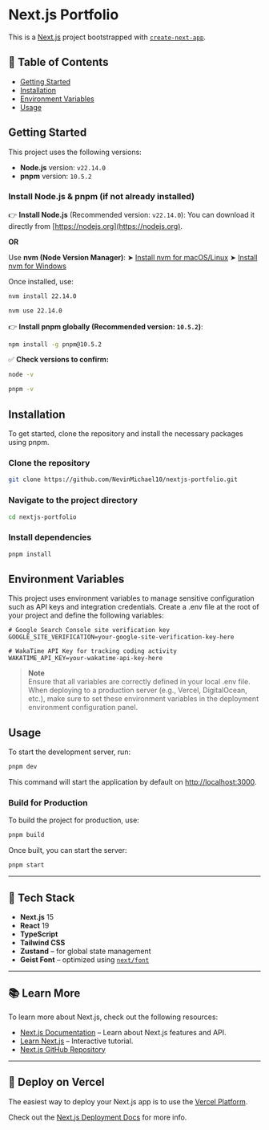 # Next.js Portfolio

This is a [Next.js](https://nextjs.org) project bootstrapped with [`create-next-app`](https://nextjs.org/docs/app/api-reference/cli/create-next-app).

## 📑 Table of Contents

- [Getting Started](#getting-started)
- [Installation](#installation)
- [Environment Variables](#environment-variables)
- [Usage](#usage)

## Getting Started

This project uses the following versions:

- **Node.js** version: `v22.14.0`
- **pnpm** version: `10.5.2`

### Install Node.js & pnpm (if not already installed)

👉 **Install Node.js** (Recommended version: `v22.14.0`):
You can download it directly from [https://nodejs.org](https://nodejs.org).

**OR**

Use **nvm (Node Version Manager)**:
➤ [Install nvm for macOS/Linux](https://github.com/nvm-sh/nvm)
➤ [Install nvm for Windows](https://github.com/coreybutler/nvm-windows)

Once installed, use:

```bash
nvm install 22.14.0
```

```bash
nvm use 22.14.0
```

👉 **Install pnpm globally (Recommended version: `10.5.2`)**:

```bash
npm install -g pnpm@10.5.2
```

✅ **Check versions to confirm:**

```bash
node -v
```

```bash
pnpm -v
```

## Installation

To get started, clone the repository and install the necessary packages using pnpm.

### Clone the repository

```bash
git clone https://github.com/NevinMichael10/nextjs-portfolio.git
```

### Navigate to the project directory

```bash
cd nextjs-portfolio
```

### Install dependencies

```bash
pnpm install
```

## Environment Variables

This project uses environment variables to manage sensitive configuration such as API keys and integration credentials. Create a .env file at the root of your project and define the following variables:

```plaintext
# Google Search Console site verification key
GOOGLE_SITE_VERIFICATION=your-google-site-verification-key-here

# WakaTime API Key for tracking coding activity
WAKATIME_API_KEY=your-wakatime-api-key-here
```

> **Note**  
> Ensure that all variables are correctly defined in your local .env file. When deploying to a production server (e.g., Vercel, DigitalOcean, etc.), make sure to set these environment variables in the deployment environment configuration panel.

## Usage

To start the development server, run:

```bash
pnpm dev
```

This command will start the application by default on [http://localhost:3000](http://localhost:3000).

### Build for Production

To build the project for production, use:

```bash
pnpm build
```

Once built, you can start the server:

```bash
pnpm start
```

---

## 🧰 Tech Stack

- **Next.js** 15
- **React** 19
- **TypeScript**
- **Tailwind CSS**
- **Zustand** – for global state management
- **Geist Font** – optimized using [`next/font`](https://nextjs.org/docs/app/building-your-application/optimizing/fonts)

---

## 📚 Learn More

To learn more about Next.js, check out the following resources:

- [Next.js Documentation](https://nextjs.org/docs) – Learn about Next.js features and API.
- [Learn Next.js](https://nextjs.org/learn) – Interactive tutorial.
- [Next.js GitHub Repository](https://github.com/vercel/next.js)

---

## 🚀 Deploy on Vercel

The easiest way to deploy your Next.js app is to use the [Vercel Platform](https://vercel.com/new?filter=next.js).

Check out the [Next.js Deployment Docs](https://nextjs.org/docs/app/building-your-application/deploying) for more info.
